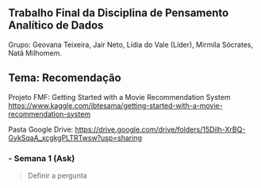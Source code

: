 ## Trabalho Final da Disciplina de Pensamento Analítico de Dados

Grupo: Geovana Teixeira, Jair Neto, Lídia do Vale (Líder), Mirmila Sócrates, Natã Milhomem.

## Tema: Recomendação
Projeto FMF:
Getting Started with a Movie Recommendation System
https://www.kaggle.com/ibtesama/getting-started-with-a-movie-recommendation-system

Pasta Google Drive:
https://drive.google.com/drive/folders/15Dilh-XrBQ-GykSqaA_xcgkgPLTRTwsw?usp=sharing
### - Semana 1 (Ask)
> Definir a pergunta
